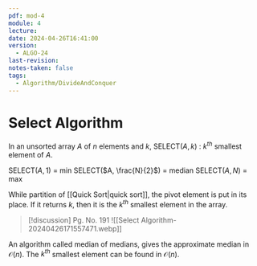 ```yaml
---
pdf: mod-4
module: 4
lecture: 
date: 2024-04-26T16:41:00
version:
  - ALGO-24
last-revision: 
notes-taken: false
tags:
  - Algorithm/DivideAndConquer
---
```

# Select Algorithm
In an unsorted array $A$ of $n$ elements and $k$,
SELECT($A, k$) : $k^{th}$ smallest element of $A$.

SELECT($A, 1$) = min
SELECT($A, \frac{N}{2}$) = median
SELECT($A, N$) = max

While partition of [[Quick Sort|quick sort]], the pivot element is put in its place. If it returns $k$, then it is the $k^{th}$ smallest element in the array.


> [!discussion] Pg. No. 191
> ![[Select Algorithm-20240426171557471.webp]]

An algorithm called median of medians, gives the approximate median in $\mathcal{O}(n)$.
The $k^{th}$ smallest element can be found in $\mathcal{O}(n)$.